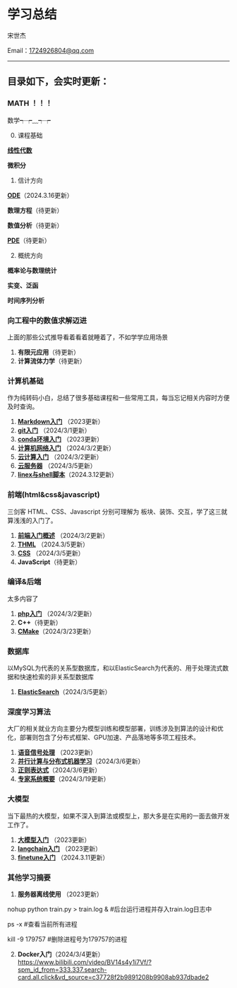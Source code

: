 # 学习总结

宋世杰 

Email：1724926804@qq.com

---

## **目录如下，会实时更新：**


### MATH ！！！

数学┭┮﹏┭┮

0. 课程基础

**[线性代数](./MATH/notes/线性代数.jpg)**

**微积分**

1. 信计方向

**[ODE](./MATH/ODE.md)**（2024.3.16更新）

**数理方程**（待更新）

**数值分析**（待更新）

**[PDE](./MATH/PDE.md)**（待更新）

2. 概统方向

**概率论与数理统计**

**实变、泛函**

**时间序列分析**

### 向工程中的数值求解迈进
上面的那些公式推导看着看着就睡着了，不如学学应用场景

1. **有限元应用**（待更新）
2. **计算流体力学**（待更新）

### 计算机基础
作为纯转码小白，总结了很多基础课程和一些常用工具，每当忘记相关内容时方便及时查询。
1. **[Markdown入门](./计算机基础/markdown入门.md)** （2023更新）
2. **[git入门](./计算机基础/git入门.md)** （2024/3/1更新）
3. **[conda环境入门](./计算机基础/conda环境入门.md)** （2023更新）
4. **[计算机网络入门](./计算机基础/计算机网络.md)** （2024/3/2更新）
5. **[云计算入门](./计算机基础/云计算入门.md)** （2024/3/2更新）
6. **[云服务器](./计算机基础/云服务器.md)** （2024/3/5更新）
7. **[linex与shell脚本](./计算机基础/linux与shell脚本.md)**（2024.3.12更新）

### 前端(html&css&javascript)
三剑客 HTML、CSS、Javascript 分别可理解为 板块、装饰、交互，学了这三就算浅浅的入门了。
1. **[前端入门概述](./Web前端技术/前端笔记.md)** （2024/3/2更新）
2. **[THML](./Web前端技术/test.html)** （2024.3/5更新）
3. **[CSS](./Web前端技术/css.html)** （2024/3/5更新）
4. **JavaScript**（待更新）

### 编译&后端
太多内容了
1. **[php入门](./后端开发&编译语言/php.md)** （2024/3/2更新）
2. **C++**（待更新）
3. **[CMake](./后端开发&编译语言/cmake.md)**（2024/3/23更新）
### 数据库
以MySQL为代表的关系型数据库，和以ElasticSearch为代表的、用于处理流式数据和快速检索的非关系型数据库
1. **[ElasticSearch](./数据库/ElasticSearch.md)**（2024/3/5更新）


### 深度学习算法
大厂的相关就业方向主要分为模型训练和模型部署，训练涉及到算法的设计和优化，部署则包含了分布式框架、GPU加速、产品落地等多项工程技术。
1. **[语音信号处理](./深度学习算法/语音信号处理之被掐死学习笔记.pdf)** （2023更新）
2. **[并行计算与分布式机器学习](./深度学习算法/并行计算与分布式机器学习.md)**（2024/3/6更新）
3. **[正则表达式](./深度学习算法/正则表达式.txt)**（2024/3/6更新）
4. **[专家系统概要](./深度学习算法/专家系统.md)**（2024/3/19更新）


### 大模型
当下最热的大模型，如果不深入到算法或模型上，那大多是在实用的一面去做开发工作了。
1. **[大模型入门](./大语言模型/big-model.ipynb)** （2023更新）
2. **[langchain入门](./大语言模型/langchain.ipynb)** （2023更新）
3. **[finetune入门](./大语言模型/finetune.md)** （2024.3.11更新）

### 其他学习摘要

1. **服务器离线使用** （2023更新）

nohup python train.py > train.log &  #后台运行进程并存入train.log日志中

ps -x #查看当前所有进程

kill -9 179757 #删除进程号为179757的进程

2. **Docker入门**（2024/3/4更新）
https://www.bilibili.com/video/BV14s4y1i7Vf/?spm_id_from=333.337.search-card.all.click&vd_source=c37728f2b9891208b9908ab937dbade2
